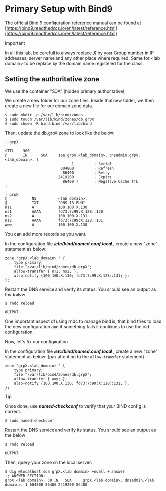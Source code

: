 # Primary Setup with Bind9

The official Bind 9 configuration reference manual can be found at 
[https://bind9.readthedocs.io/en/latest/reference.html](https://bind9.readthedocs.io/en/latest/reference.html)

> [!IMPORTANT]
>
> In all this lab, be carefull to always replace ***X*** by your Group number in IP addresses, server name and any other place where required. Same for \<lab domain\> to be replace by the domain name registered for the class.

## Setting the authoritative zone

We use the container "SOA" (hidden primary authoritative)

We create a new folder for our zone files. Inside that new folder, we then create a new file for our domain zone data.

```
$ sudo mkdir -p /var/lib/bind/zones
$ sudo touch /var/lib/bind/zones/db.grpX
$ sudo chown -R bind:bind /var/lib/bind
```

Then, update the db.grpX zone to look like the below:

```
; grpX 

$TTL    300
@       IN      SOA     soa.grpX.<lab_domain>. dnsadmin.grpX.<lab_domain>. (                                            
                              1         ; Serial
                         604800         ; Refresh
                          86400         ; Retry
                        2419200         ; Expire
                          86400 )       ; Negative Cache TTL
;

; grpX 
@           NS          <lab domain>.
@           TXT         "DNS IS FUN" 
ns1         A           100.100.X.130
ns1         AAAA        fd73:7c99:X:128::130
ns2         A           100.100.X.131
ns2         AAAA        fd73:7c99:X:128::131
www         A           100.100.X.130
```

You can add more records as you want.

In the configuration file ***/etc/bind/named.conf.local*** , create a new "zone" statement as below:

```
zone "grpX.<lab_domain>." {
	type primary;
	file "/var/lib/bind/zones/db.grpX";
	allow-transfer { ns1; ns2; };
	also-notify {100.100.X.130; fd73:7c99:X:128::131; };
}; 
```

Restart the DNS service and verify its status. You should see an output as the below

```
$ rndc reload

OUTPUT
```

One important aspect of using rndc to manage bind is, that bind tries to load the new 
configuration and if something fails it continues to use the old configuration.

Now, let's fix our configuration

In the configuration file ***/etc/bind/named.conf.local*** , create a new "zone" statement as below:
(pay attention to the `allow-transfer` statement)

```
zone "grpX.<lab_domain>." {
	type primary;
	file "/var/lib/bind/zones/db.grpX";
	allow-transfer { any; };
	also-notify {100.100.X.130; fd73:7c99:X:128::131; };
}; 
```

> [!TIP]
> Once done, use ***named-checkconf*** to verify that your BIND config is correct.

```
$ sudo named-checkconf
```
Restart the DNS service and verify its status. You should see an output as the below

```
$ rndc reload

OUTPUT
```

Then, query your zone on the local server:

```
$ dig @localhost soa grpX.<lab domain> +noall + answer
;; ANSWER SECTION:
grpX.<lab domain>. 30 IN   SOA     grpX.<lab domain>. dnsadmin.<lab domain>. 1 604800 86400 2419200 86400
```

